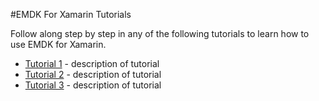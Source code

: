 #EMDK For Xamarin Tutorials

Follow along step by step in any of the following tutorials to learn how to use EMDK for Xamarin.

* [Tutorial 1](#) - description of tutorial
* [Tutorial 2](#) - description of tutorial
* [Tutorial 3](#) - description of tutorial